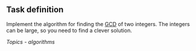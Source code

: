 ## Task definition ##

Implement the algorithm for finding the [GCD](https://en.wikipedia.org/wiki/Greatest_common_divisor) of two integers. The integers can be large, so you need to find a clever solution.

*Topics - algorithms*
